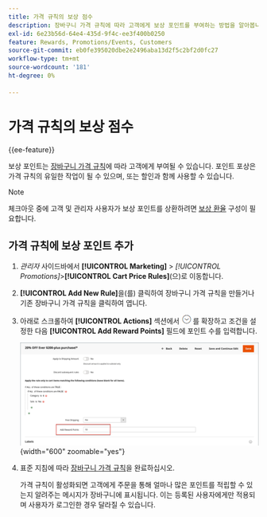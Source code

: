 ```yaml
---
title: 가격 규칙의 보상 점수
description: 장바구니 가격 규칙에 따라 고객에게 보상 포인트를 부여하는 방법을 알아봅니다.
exl-id: 6e23b56d-64e4-435d-9f4c-ee3f400b0250
feature: Rewards, Promotions/Events, Customers
source-git-commit: eb0fe395020dbe2e2496aba13d2f5c2bf2d0fc27
workflow-type: tm+mt
source-wordcount: '181'
ht-degree: 0%

---
```


# 가격 규칙의 보상 점수

{{ee-feature}}

보상 포인트는 [장바구니 가격 규칙](price-rules-cart.md)에 따라 고객에게 부여될 수 있습니다. 포인트 포상은 가격 규칙의 유일한 작업이 될 수 있으며, 또는 할인과 함께 사용할 수 있습니다.

>[!NOTE]
>
>체크아웃 중에 고객 및 관리자 사용자가 보상 포인트를 상환하려면 [보상 환율](reward-exchange-rates.md) 구성이 필요합니다.

## 가격 규칙에 보상 포인트 추가

1. _관리자_ 사이드바에서 **[!UICONTROL Marketing]** > _[!UICONTROL Promotions]_>**[!UICONTROL Cart Price Rules]**(으)로 이동합니다.

1. **[!UICONTROL Add New Rule]**&#x200B;을(를) 클릭하여 장바구니 가격 규칙을 만들거나 기존 장바구니 가격 규칙을 클릭하여 엽니다.

1. 아래로 스크롤하여 **[!UICONTROL Actions]** 섹션에서 ![확장 선택기](../assets/icon-display-expand.png)를 확장하고 조건을 설정한 다음 **[!UICONTROL Add Reward Points]** 필드에 포인트 수를 입력합니다.

   ![장바구니 가격 규칙 - 보상 포인트](./assets/reward-points-price-rule-actions.png){width="600" zoomable="yes"}

1. 표준 지침에 따라 [장바구니 가격 규칙](price-rules-cart-create.md)을 완료하십시오.

   가격 규칙이 활성화되면 고객에게 주문을 통해 얼마나 많은 포인트를 적립할 수 있는지 알려주는 메시지가 장바구니에 표시됩니다. 이는 등록된 사용자에게만 적용되며 사용자가 로그인한 경우 달라질 수 있습니다.

